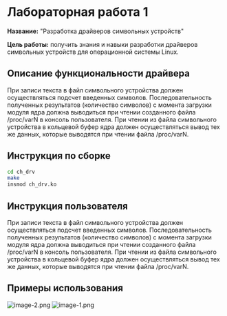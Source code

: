 # Лабораторная работа 1

**Название:** "Разработка драйверов символьных устройств"

**Цель работы:** получить знания и навыки разработки драйверов символьных
устройств для операционной системы Linux.

## Описание функциональности драйвера

При записи текста в файл символьного устройства должен
осуществляться подсчет введенных символов.
Последовательность полученных результатов (количество
символов) с момента загрузки модуля ядра должна выводиться
при чтении созданного файла /proc/varN в консоль
пользователя.
При чтении из файла символьного устройства в кольцевой
буфер ядра должен осуществляться вывод тех же данных,
которые выводятся при чтении файла /proc/varN.

## Инструкция по сборке

```bash
cd ch_drv
make
insmod ch_drv.ko
```


## Инструкция пользователя

При записи текста в файл символьного устройства должен
осуществляться подсчет введенных символов.
Последовательность полученных результатов (количество
символов) с момента загрузки модуля ядра должна выводиться
при чтении созданного файла /proc/varN в консоль
пользователя.
При чтении из файла символьного устройства в кольцевой
буфер ядра должен осуществляться вывод тех же данных,
которые выводятся при чтении файла /proc/varN.


## Примеры использования

![image-2.png](./image-2.png)
![image-1.png](./image-1.png)
